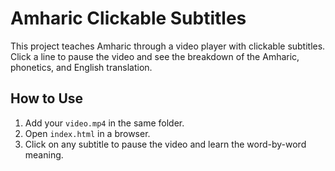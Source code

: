 # Amharic Clickable Subtitles

This project teaches Amharic through a video player with clickable subtitles. Click a line to pause the video and see the breakdown of the Amharic, phonetics, and English translation.

## How to Use
1. Add your `video.mp4` in the same folder.
2. Open `index.html` in a browser.
3. Click on any subtitle to pause the video and learn the word-by-word meaning.
